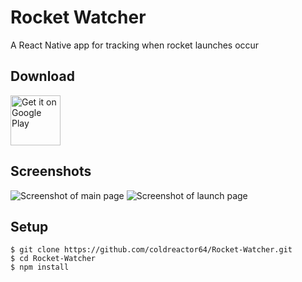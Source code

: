 # Rocket Watcher
A React Native app for tracking when rocket launches occur

## Download
[<img alt="Get it on Google Play" src="https://play.google.com/intl/en_us/badges/images/generic/en_badge_web_generic.png" height="80px" />](https://play.google.com/store/apps/details?id=com.rocketwatcher)

## Screenshots
![Screenshot of main page](https://raw.githubusercontent.com/vulongm/Rocket-Watcher/master/screenshots/main.png)
![Screenshot of launch page](https://raw.githubusercontent.com/vulongm/Rocket-Watcher/master/screenshots/launch.png)

## Setup
```
$ git clone https://github.com/coldreactor64/Rocket-Watcher.git
$ cd Rocket-Watcher
$ npm install
```
